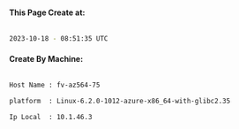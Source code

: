 
   
#### This Page Create at:

```bash

2023-10-18 - 08:51:35 UTC

```

#### Create By Machine:

```bash

Host Name : fv-az564-75

platform  : Linux-6.2.0-1012-azure-x86_64-with-glibc2.35

Ip Local  : 10.1.46.3

```

